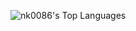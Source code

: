 ![nk0086's Top Languages](https://github-readme-stats-git-master-nk0086-projects.vercel.app/api/top-langs/?username=nk0086&theme=dracula&show_icons=true&hide_border=false&layout=compact)
